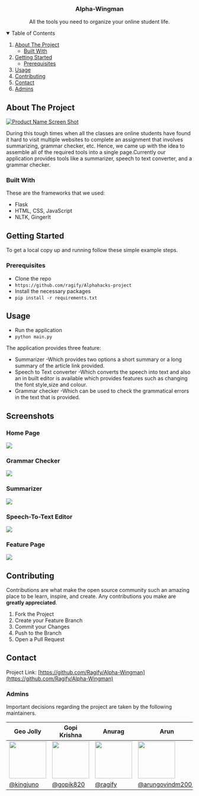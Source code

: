 
<p align="center">
  
  <h3 align="center">Alpha-Wingman</h3>

  <p align="center">
    All the tools you need to organize your online student life.</p> 
</p>



<!-- TABLE OF CONTENTS -->
<details open="open">
  <summary>Table of Contents</summary>
  <ol>
    <li>
      <a href="#about-the-project">About The Project</a>
      <ul>
        <li><a href="#built-with">Built With</a></li>
      </ul>
    </li>
    <li>
      <a href="#getting-started">Getting Started</a>
      <ul>
        <li><a href="#prerequisites">Prerequisites</a></li>
      </ul>
    </li>
    <li><a href="#usage">Usage</a></li>
    <li><a href="#contributing">Contributing</a></li>
    <li><a href="#contact">Contact</a></li>
    <li><a href="#acknowledgements">Admins</a></li>
  </ol>
</details>



## About The Project

[![Product Name Screen Shot][product-screenshot]](https://alphawingman.herokuapp.com/)

During this tough times when all the classes are online students have found it hard to visit multiple websites to complete an assignment that involves summarizing, grammar checker, etc. Hence, we came up with the idea to assemble all of the required tools into a single page.Currently our application provides tools like a summarizer, speech to text converter, and a grammar checker.


### Built With

These are the frameworks that we used:

* Flask
* HTML, CSS, JavaScript
* NLTK, GingerIt



<!-- GETTING STARTED -->
## Getting Started


To get a local copy up and running follow these simple example steps.

### Prerequisites


- Clone the repo
 - `https://github.com/ragify/Alphahacks-project`
- Install the necessary packages
 - `pip install -r requirements.txt`
 
<!-- USAGE EXAMPLES -->
## Usage

- Run the application
 - `python main.py`

The application provides three feature:
* Summarizer -Which provides two options a short summary or a long summary of the article link provided.
* Speech to Text converter -Which converts the speech into text and also an in built editor is available which provides features such as changing the font style,size and colour.
* Grammar checker -Which can be used to check the grammatical errors in the text that is provided.

## Screenshots

### Home Page

<img    src="https://challengepost-s3-challengepost.netdna-ssl.com/photos/production/software_photos/001/563/749/datas/gallery.jpg">

### Grammar Checker
<img    src="https://challengepost-s3-challengepost.netdna-ssl.com/photos/production/software_photos/001/563/750/datas/gallery.jpg">

### Summarizer
<img    src="https://challengepost-s3-challengepost.netdna-ssl.com/photos/production/software_photos/001/563/751/datas/gallery.jpg">

### Speech-To-Text Editor
<img    src="https://challengepost-s3-challengepost.netdna-ssl.com/photos/production/software_photos/001/564/049/datas/gallery.jpg">

### Feature Page
<img    src="https://challengepost-s3-challengepost.netdna-ssl.com/photos/production/software_photos/001/563/753/datas/gallery.jpg">
  


<!-- CONTRIBUTING -->
## Contributing

Contributions are what make the open source community such an amazing place to be learn, inspire, and create. Any contributions you make are **greatly appreciated**.

1. Fork the Project
2. Create your Feature Branch 
3. Commit your Changes 
4. Push to the Branch 
5. Open a Pull Request

<!-- CONTACT -->
## Contact

Project Link: [https://github.com/Ragify/Alpha-Wingman](https://github.com/Ragify/Alpha-Wingman)

### Admins

Important decisions regarding the project are taken by the following maintainers.

| Geo Jolly | Gopi Krishna | Anurag | Arun |
|--|--|--|--|
| <img  height="100"  width="100"  src="https://avatars.githubusercontent.com/u/69108486?v=4"> |<img  height="100"  width="100"  src="https://avatars.githubusercontent.com/u/73281663?v=4"> |<img  height="100"  width="100"  src="https://api.amfoss.in/static/uploads/images/dp/018d0f75-b750-4be7-9799-8b599b8e5ae1.jpg">  |<img  height="100"  width="100"  src="https://avatars.githubusercontent.com/u/67337602?v=4">|
| [@kingjuno](https://github.com/kingjuno) | [@gopik820](https://github.com/gopik820) | [@ragify](https://github.com/ragify) | [@arungovindm2001](https://github.com/arungovindm2001) |


<!-- MARKDOWN LINKS & IMAGES -->
<!-- https://www.markdownguide.org/basic-syntax/#reference-style-links -->
[product-screenshot]: https://challengepost-s3-challengepost.netdna-ssl.com/photos/production/software_photos/001/563/749/datas/gallery.jpg
